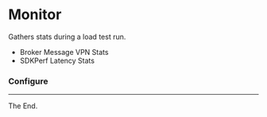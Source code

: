 # Monitor

Gathers stats during a load test run.

 * Broker Message VPN Stats
 * SDKPerf Latency Stats

### Configure



---
The End.
